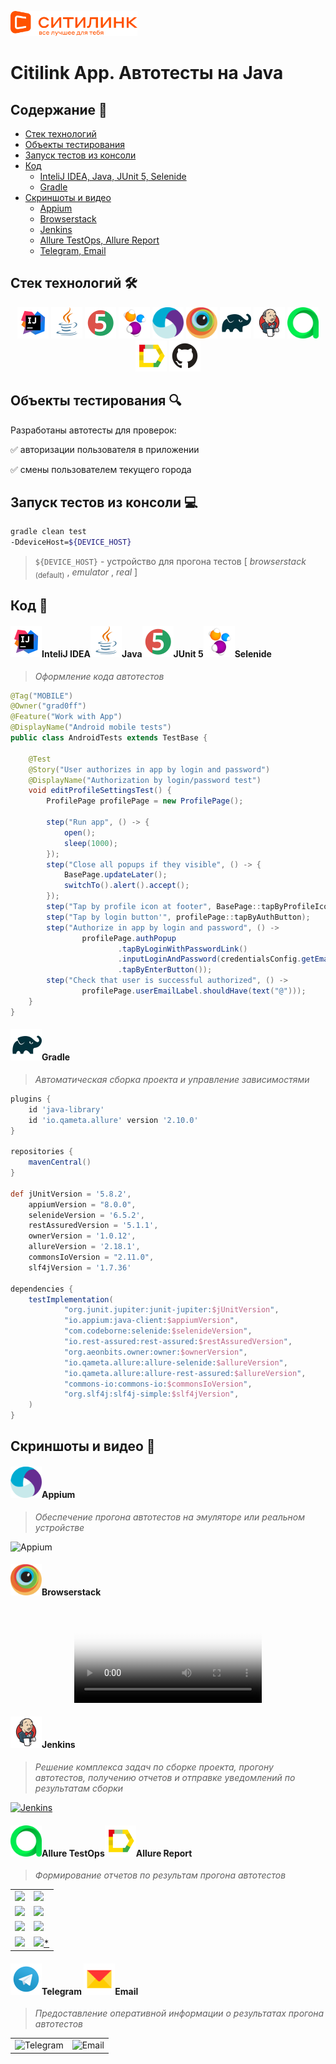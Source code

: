 <a href="https://www.citilink.ru/"><img alt="citilink.ru" height="40" src="readme_files/citilink.gif"/></a>
# Сitilink App. Автотесты на Java


## Содержание :bookmark_tabs:
* <a href="#stack">Cтек технологий</a>
* <a href="#objects">Объекты тестирования</a>
* <a href="#console">Запуск тестов из консоли</a>
* <a href="#code">Код</a>
    + <a href="#intelij">InteliJ IDEA, Java, JUnit 5, Selenide</a>
    + <a href="#gradle">Gradle</a>
* <a href="#screenshot">Скриншоты и видео</a>
    + <a href="#appium">Appium</a>
    + <a href="#browserstack">Browserstack</a>
    + <a href="#jenkins">Jenkins</a>
    + <a href="#allure">Allure TestOps, Allure Report</a>
    + <a href="#notifications">Telegram, Email</a>



<a id="stack"></a>
## Cтек технологий :hammer_and_wrench:

<div align="center">
<a href="https://www.jetbrains.com/idea/"><img alt="InteliJ IDEA" height="50" src="readme_files/technologies/intelij_idea.svg" width="50"/></a>
<a href="https://www.java.com/"><img alt="Java" height="50" src="readme_files/technologies/java.svg" width="50"/></a>
<a href="https://junit.org/junit5/"><img alt="JUnit 5" height="50" src="readme_files/technologies/junit5.svg" width="50"/></a>
<a href="https://selenide.org/"><img alt="Selenide" height="50" src="readme_files/technologies/selenide.svg" width="50"/></a>
<a href="https://appium.io/"><img alt="Appium" height="50" src="readme_files/technologies/appium.svg" width="50"/></a>
<a href="https://www.browserstack.co"><img alt="Browserstack" height="50" src="readme_files/technologies/browserstack.svg" width="50"/></a>
<a href="https://gradle.org/"><img alt="Gradle" height="50" src="readme_files/technologies/gradle.svg" width="50"/></a>
<a href="https://www.jenkins.io/"><img alt="Jenkins" height="50" src="readme_files/technologies/jenkins.svg" width="50"/></a>
<a href="https://qameta.io/"><img alt="Allure TestOps" height="50" src="readme_files/technologies/allure_testops.svg" width="50"/></a>
<a href="https://github.com/allure-framework/"><img alt="Allure" height="50" src="readme_files/technologies/allure.svg" width="50"/></a>
<a href="https://github.com/"><img alt="GitHub" height="50" src="readme_files/technologies/github.svg" width="50"/></a>
</div>



<a id="objects"></a>
## Объекты тестирования :mag:

Разработаны автотесты для проверок:

:white_check_mark: авторизации пользователя в приложении

:white_check_mark: смены пользователем текущего города



<a id="console"></a>
## Запуск тестов из консоли :computer:

```bash
gradle clean test
-DdeviceHost=${DEVICE_HOST}
```

> `${DEVICE_HOST}` - устройство для прогона тестов [ *browserstack* <sub>(default)</sub> , *emulator* , *real*  ]



<a id="code"></a>
## Код :floppy_disk:

<a id="intelij"></a>
#### <img alt="InteliJ IDEA" height="50" src="readme_files/technologies/intelij_idea.svg" width="50"/>InteliJ IDEA</a><img alt="Java" height="50" src="readme_files/technologies/java.svg" width="50"/>Java</a><img alt="JUnit 5" height="50" src="readme_files/technologies/junit5.svg" width="50"/>JUnit 5</a><img alt="Selenide" height="50" src="readme_files/technologies/selenide.svg" width="50"/>Selenide</a>

> *Оформление кода автотестов*

```java
@Tag("MOBILE")
@Owner("grad0ff")
@Feature("Work with App")
@DisplayName("Android mobile tests")
public class AndroidTests extends TestBase {

    @Test
    @Story("User authorizes in app by login and password")
    @DisplayName("Authorization by login/password test")
    void editProfileSettingsTest() {
        ProfilePage profilePage = new ProfilePage();

        step("Run app", () -> {
            open();
            sleep(1000);
        });
        step("Close all popups if they visible", () -> {
            BasePage.updateLater();
            switchTo().alert().accept();
        });
        step("Tap by profile icon at footer", BasePage::tapByProfileIcon);
        step("Tap by login button'", profilePage::tapByAuthButton);
        step("Authorize in app by login and password", () ->
                profilePage.authPopup
                        .tapByLoginWithPasswordLink()
                        .inputLoginAndPassword(credentialsConfig.getEmail(), credentialsConfig.getPassword())
                        .tapByEnterButton());
        step("Check that user is successful authorized", () ->
                profilePage.userEmailLabel.shouldHave(text("@")));
    }
}
```



<a id="gradle"></a>
#### <img alt="Gradle" height="50" src="readme_files/technologies/gradle.svg" width="50"/>Gradle</a>

> *Автоматическая сборка проекта и управление зависимостями*

```groovy
plugins {
    id 'java-library'
    id 'io.qameta.allure' version '2.10.0'
}

repositories {
    mavenCentral()
}

def jUnitVersion = '5.8.2',
    appiumVersion = "8.0.0",
    selenideVersion = '6.5.2',
    restAssuredVersion = '5.1.1',
    ownerVersion = '1.0.12',
    allureVersion = '2.18.1',
    commonsIoVersion = "2.11.0",
    slf4jVersion = '1.7.36'

dependencies {
    testImplementation(
            "org.junit.jupiter:junit-jupiter:$jUnitVersion",
            "io.appium:java-client:$appiumVersion",
            "com.codeborne:selenide:$selenideVersion",
            "io.rest-assured:rest-assured:$restAssuredVersion",
            "org.aeonbits.owner:owner:$ownerVersion",
            "io.qameta.allure:allure-selenide:$allureVersion",
            "io.qameta.allure:allure-rest-assured:$allureVersion",
            "commons-io:commons-io:$commonsIoVersion",
            "org.slf4j:slf4j-simple:$slf4jVersion",
    )
}
```


<a id="screenshot"></a>
## Скриншоты и видео :camera_flash:

<a id="appium"></a>
#### <img alt="Appium" height="50" src="readme_files/technologies/appium.svg" width="50"/>Appium</a>

> *Обеспечение прогона автотестов на эмуляторе или реальном устройстве*

<img src="https://user-images.githubusercontent.com/72714071/189983519-dd14ecaf-914b-47a7-9e47-ffb885634169.png" alt="Appium">



<a id="browserstack"></a>
#### <img alt="Browserstack" height="50" src="readme_files/technologies/browserstack.svg" width="50"/>Browserstack</a>

<div align="center">
<video src="https://user-images.githubusercontent.com/72714071/189986821-0965469e-490b-4137-8a36-6ee1a844bc3d.mp4" 
controls="controls" style="max-width: 730px;" poster="https://github.com/grad0ff/citilink-app-tests/blob/master/readme_files/technologies/browserstack.svg">
Видео недоступно.
</video>
</div>


<a id="jenkins"></a>
#### <img alt="Jenkins" height="50" src="readme_files/technologies/jenkins.svg" width="50"/>Jenkins</a>

> *Решение комплекса задач по сборке проекта, прогону автотестов, получению отчетов и отправке уведомлений по
результатам сборки*

<a href="https://jenkins.autotests.cloud/job/013-grad0ff-citilink_app/">
<img src="https://user-images.githubusercontent.com/72714071/189988989-d6e9ab61-7f83-48de-959e-c22647cd8f02.png" alt="Jenkins">
</a>



<a id="allure"></a>
#### <img alt="Allure" height="50" src="readme_files/technologies/allure_testops.svg" width="50"/>Allure TestOps</a><img alt="Allure" height="50" src="readme_files/technologies/allure.svg" width="50"/>Allure Report</a>

> *Формирование отчетов по результам прогона автотестов*

<table>
     <tr>
        <td>
        <a href="https://allure.autotests.cloud/project/1577/dashboards">
        <img src="https://user-images.githubusercontent.com/72714071/189997376-8c538270-37d5-49b2-b736-0db7358fdd04.png">
        </a>
        </td>
        <td>
        <a href="https://allure.autotests.cloud/project/1577/test-cases/12180?treeId=0">
        <img src="https://user-images.githubusercontent.com/72714071/189997669-0841b599-dc6e-4ecf-b06c-f3f34b35b343.png">
        </a>
        </td>
    </tr>
    <tr>
        <td>
        <a href="">
        <img src="31">
        </a>
        </td>
        <td>
        <a href="">
        <img src="32">
        </a>
        </td>
    </tr>
    <tr>
        <td>
        <a href="https://jenkins.autotests.cloud/job/013-grad0ff-citilink_app/3/allure/">
        <img src="https://user-images.githubusercontent.com/72714071/189989911-c386b009-4f2c-47bc-9bfd-cf52b9f590c9.png">
        </a>
        </td>
        <td>
        <a href="https://jenkins.autotests.cloud/job/013-grad0ff-citilink_app/3/allure/#suites/350d01b1998bf4d3a515c65511d39529/ecbf6fbd4caae630/">
        <img src="https://user-images.githubusercontent.com/72714071/189990175-90527087-533d-4ee6-b2c0-d79c3d4f6ae3.png">
        </a>
        </td>
    </tr>
        <tr>
        <td>
        <a href="https://jenkins.autotests.cloud/job/013-grad0ff-citilink_app/3/allure/#graph">
        <img src="https://user-images.githubusercontent.com/72714071/189990670-c4a41b2a-c6b2-4436-a88c-8c6c68626667.png">
        </a>
        </td>
        <td>
        <a href="https://jenkins.autotests.cloud/job/013-grad0ff-citilink_app/3/allure/#suites/350d01b1998bf4d3a515c65511d39529/ecbf6fbd4caae630/">
        <img src="https://user-images.githubusercontent.com/72714071/189991150-e6c15a15-af45-47f9-ae1e-59f9974690f1.png">*
        </a>
        </td>
    </tr>
</table>



<a id="notifications"></a>
#### <img alt="Telegram" height="50" src="readme_files/technologies/telegram.svg" width="50"/>Telegram</a> <img alt="Email" height="50" src="readme_files/technologies/yandex_mail.png" width="50"/>Email</a>

> *Предоставление оперативной информации о результатах прогона автотестов*

<table>
     <tr>
        <td>
            <img src="https://user-images.githubusercontent.com/72714071/189994516-cc7b8ca7-2971-4265-a0ed-42f72278ccbc.png" alt="Telegram">
        </td>
        <td>
            <img src="https://user-images.githubusercontent.com/72714071/189995092-0979a150-d9fe-4da0-9a42-35f2de86377b.png" alt="Email">
        </td>
    </tr>
 </table>   
